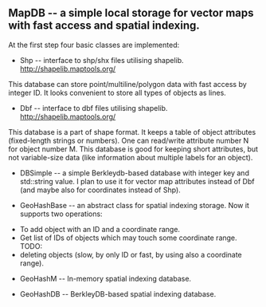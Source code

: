## MapDB -- a simple local storage for vector maps with fast access and spatial indexing.

At the first step four basic classes are implemented:

* Shp -- interface to shp/shx files utilising shapelib.
http://shapelib.maptools.org/

This database can store point/multiline/polygon data with fast access by
integer ID. It looks convenient to store all types of objects as lines.

* Dbf -- interface to dbf files utilising shapelib.
http://shapelib.maptools.org/

This database is a part of shape format. It keeps a table of object
attributes (fixed-length strings or numbers). One can read/write
attribute number N for object number M. This database is good for keeping
short attributes, but not variable-size data (like information about multiple
labels for an object).

* DBSimple -- a simple Berkleydb-based database with integer key and
std::string value. I plan to use it for vector map attributes  instead of
Dbf (and maybe also for coordinates instead of Shp).


* GeoHashBase -- an abstract class for spatial indexing storage. Now it supports two operations:
- To add object with an ID and a coordinate range.
- Get list of IDs of objects which may touch some coordinate range.
TODO:
- deleting objects (slow, by only ID or fast, by using also a coordinate range).

* GeoHashM -- In-memory spatial indexing database.

* GeoHashDB -- BerkleyDB-based spatial indexing database.




